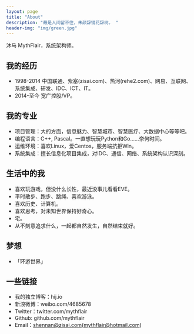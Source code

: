 ```yaml
---
layout: page
title: "About"
description: "最是人间留不住，朱颜辞镜花辞树。 " 
header-img: "img/green.jpg"
---
```

沐马 MythFlair，系统架构师。

## 我的经历
- 1998-2014 中国联通、紫塞(zisai.com)、热河(rehe2.com)、网易、互联网、系统集成、研发、IDC、ICT、IT。
- 2014-至今 宽广控股/VP。


## 我的专业
- 项目管理：大的方面，信息魅力、智慧城市、智慧医疗、大数据中心等等吧。
- 编程语言：C++, Pascal。一直想玩玩Python和Go……奈何时间。
- 运维环境：喜欢Linux，爱Centos，服务端抗拒Win。
- 系统集成：擅长信息化项目集成，对IDC、通信、网络、系统架构认识深刻。

## 生活中的我
- 喜欢玩游戏，但没什么长性，最近没事儿看看EVE。
- 平时散步、跑步、跳绳、喜欢游泳。
- 喜欢历史、计算机。
- 喜欢思考，对未知世界保持好奇心。
- 宅。
- 从不刻意追求什么，一起都自然发生，自然结束就好。

## 梦想
- 「环游世界」

## 一些链接
- 我的独立博客：hij.io
- 新浪微博：weibo.com/4685678
- Twitter：twitter.com/mythflair
- Github: github.com/mythflair
- Email：shennan@zisai.com(mythflair@hotmail.com)


